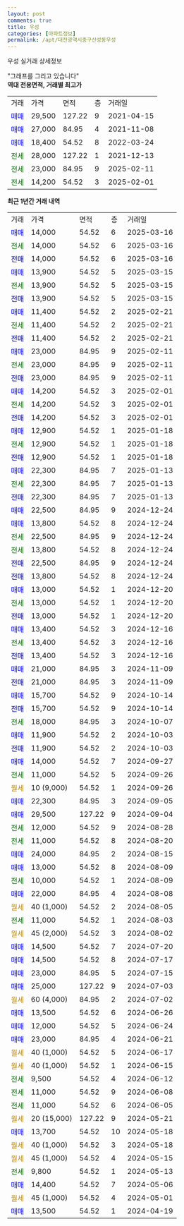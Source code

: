 ```yaml
---
layout: post
comments: true
title: 우성
categories: [아파트정보]
permalink: /apt/대전광역시중구산성동우성
---
```


우성 실거래 상세정보

<script type="text/javascript">
  google.charts.load('current', {'packages':['line', 'corechart']});
  google.charts.setOnLoadCallback(drawChart);

  function drawChart() {
    var data = new google.visualization.DataTable();
    data.addColumn('date', '거래일');
    data.addColumn('number', "매매");
    data.addColumn('number', "전세");
    data.addColumn('number', "전매");

    data.addRows([[new Date(Date.parse("2025-03-16")), 14000, null, null], [new Date(Date.parse("2025-03-16")), null, 14000, null], [new Date(Date.parse("2025-03-16")), null, null, 14000], [new Date(Date.parse("2025-03-15")), 13900, null, null], [new Date(Date.parse("2025-03-15")), null, 13900, null], [new Date(Date.parse("2025-03-15")), null, null, 13900], [new Date(Date.parse("2025-02-21")), 11400, null, null], [new Date(Date.parse("2025-02-21")), null, 11400, null], [new Date(Date.parse("2025-02-21")), null, null, 11400], [new Date(Date.parse("2025-02-11")), 23000, null, null], [new Date(Date.parse("2025-02-11")), null, 23000, null], [new Date(Date.parse("2025-02-11")), null, null, 23000], [new Date(Date.parse("2025-02-01")), 14200, null, null], [new Date(Date.parse("2025-02-01")), null, 14200, null], [new Date(Date.parse("2025-02-01")), null, null, 14200], [new Date(Date.parse("2025-01-18")), 12900, null, null], [new Date(Date.parse("2025-01-18")), null, 12900, null], [new Date(Date.parse("2025-01-18")), null, null, 12900], [new Date(Date.parse("2025-01-13")), 22300, null, null], [new Date(Date.parse("2025-01-13")), null, 22300, null], [new Date(Date.parse("2025-01-13")), null, null, 22300], [new Date(Date.parse("2024-12-24")), 22500, null, null], [new Date(Date.parse("2024-12-24")), 13800, null, null], [new Date(Date.parse("2024-12-24")), null, 22500, null], [new Date(Date.parse("2024-12-24")), null, 13800, null], [new Date(Date.parse("2024-12-24")), null, null, 22500], [new Date(Date.parse("2024-12-24")), null, null, 13800], [new Date(Date.parse("2024-12-20")), 13000, null, null], [new Date(Date.parse("2024-12-20")), null, 13000, null], [new Date(Date.parse("2024-12-20")), null, null, 13000], [new Date(Date.parse("2024-12-16")), 13400, null, null], [new Date(Date.parse("2024-12-16")), null, 13400, null], [new Date(Date.parse("2024-12-16")), null, null, 13400], [new Date(Date.parse("2024-11-09")), 21000, null, null], [new Date(Date.parse("2024-11-09")), null, null, 21000], [new Date(Date.parse("2024-10-14")), 15700, null, null], [new Date(Date.parse("2024-10-14")), null, null, 15700], [new Date(Date.parse("2024-10-07")), null, 18000, null], [new Date(Date.parse("2024-10-03")), 11900, null, null], [new Date(Date.parse("2024-10-03")), null, null, 11900], [new Date(Date.parse("2024-09-27")), 14000, null, null], [new Date(Date.parse("2024-09-26")), null, 11000, null], [new Date(Date.parse("2024-09-26")), null, null, null], [new Date(Date.parse("2024-09-05")), 22300, null, null], [new Date(Date.parse("2024-09-04")), 29500, null, null], [new Date(Date.parse("2024-08-28")), null, 12000, null], [new Date(Date.parse("2024-08-20")), null, 11000, null], [new Date(Date.parse("2024-08-15")), 24000, null, null], [new Date(Date.parse("2024-08-09")), 13000, null, null], [new Date(Date.parse("2024-08-09")), null, 10000, null], [new Date(Date.parse("2024-08-08")), 22000, null, null], [new Date(Date.parse("2024-08-05")), null, null, null], [new Date(Date.parse("2024-08-03")), null, 11000, null], [new Date(Date.parse("2024-08-02")), null, null, null], [new Date(Date.parse("2024-07-20")), 14500, null, null], [new Date(Date.parse("2024-07-17")), 14500, null, null], [new Date(Date.parse("2024-07-15")), 23000, null, null], [new Date(Date.parse("2024-07-03")), 25000, null, null], [new Date(Date.parse("2024-07-02")), null, null, null], [new Date(Date.parse("2024-06-26")), 13500, null, null], [new Date(Date.parse("2024-06-24")), 12000, null, null], [new Date(Date.parse("2024-06-21")), 23000, null, null], [new Date(Date.parse("2024-06-17")), null, null, null], [new Date(Date.parse("2024-06-15")), null, null, null], [new Date(Date.parse("2024-06-12")), null, 9500, null], [new Date(Date.parse("2024-06-08")), null, 11000, null], [new Date(Date.parse("2024-06-05")), null, 11000, null], [new Date(Date.parse("2024-05-21")), null, null, null], [new Date(Date.parse("2024-05-18")), 13700, null, null], [new Date(Date.parse("2024-05-18")), null, null, null], [new Date(Date.parse("2024-05-15")), null, null, null], [new Date(Date.parse("2024-05-13")), null, 9800, null], [new Date(Date.parse("2024-05-06")), 14400, null, null], [new Date(Date.parse("2024-05-01")), null, null, null], [new Date(Date.parse("2024-04-19")), 13500, null, null]]);

    var options = {
      hAxis: {
        format: 'yyyy/MM/dd'
      },    
      lineWidth: 0,
      pointsVisible: true,    
      title: '최근 1년간 유형별 실거래가 분포',
      legend: { position: 'bottom' }
    };

    var formatter = new google.visualization.NumberFormat({pattern:'###,###'} );
    formatter.format(data, 1);
    formatter.format(data, 2);
    
    setTimeout(function() {
        var chart = new google.visualization.LineChart(document.getElementById('columnchart_material'));
        chart.draw(data, (options));
        document.getElementById('loading').style.display = 'none';
    }, 200);
  }
</script>


<div id="loading" style="z-index:20; display: block; margin-left: 0px">"그래프를 그리고 있습니다"</div>
<div id="columnchart_material" style="width: 95%; margin-left: 0px; display: block"></div>
<!-- contents start -->
<b>역대 전용면적, 거래별 최고가</b>
<table class="sortable">
    <tr>
      <td>거래</td>
      <td>가격</td>
      <td>면적</td>
      <td>층</td>
      <td>거래일</td>
    </tr>
        <tr>
          <td><a style="color: blue">매매</a></td>
          <td>29,500</td>
          <td>127.22</td>
          <td>9</td>
          <td>2021-04-15</td>
        </tr>            <tr>
          <td><a style="color: blue">매매</a></td>
          <td>27,000</td>
          <td>84.95</td>
          <td>4</td>
          <td>2021-11-08</td>
        </tr>            <tr>
          <td><a style="color: blue">매매</a></td>
          <td>18,400</td>
          <td>54.52</td>
          <td>8</td>
          <td>2022-03-24</td>
        </tr>        
        <tr>
              <td><a style="color: darkgreen">전세</a></td>
              <td>28,000</td>
              <td>127.22</td>
              <td>1</td>
              <td>2021-12-13</td>
            </tr>            <tr>
              <td><a style="color: darkgreen">전세</a></td>
              <td>23,000</td>
              <td>84.95</td>
              <td>9</td>
              <td>2025-02-11</td>
            </tr>            <tr>
              <td><a style="color: darkgreen">전세</a></td>
              <td>14,200</td>
              <td>54.52</td>
              <td>3</td>
              <td>2025-02-01</td>
            </tr>        
    
</table>

<b>최근 1년간 거래 내역</b>

<table class="sortable">
    <tr>
      <td>거래</td>
      <td>가격</td>
      <td>면적</td>
      <td>층</td>
      <td>거래일</td>
    </tr>
    <tr>
      <td><a style="color: blue">매매</a></td>
      <td>14,000</td>
      <td>54.52</td>
      <td>6</td>
      <td>2025-03-16</td>
    </tr>          <tr>
      <td><a style="color: darkgreen">전세</a></td>
      <td>14,000</td>
      <td>54.52</td>
      <td>6</td>
      <td>2025-03-16</td>
    </tr>          <tr>
      <td><a style="color: darkblue">전매</a></td>
      <td>14,000</td>
      <td>54.52</td>
      <td>6</td>
      <td>2025-03-16</td>
    </tr>          <tr>
      <td><a style="color: blue">매매</a></td>
      <td>13,900</td>
      <td>54.52</td>
      <td>5</td>
      <td>2025-03-15</td>
    </tr>          <tr>
      <td><a style="color: darkgreen">전세</a></td>
      <td>13,900</td>
      <td>54.52</td>
      <td>5</td>
      <td>2025-03-15</td>
    </tr>          <tr>
      <td><a style="color: darkblue">전매</a></td>
      <td>13,900</td>
      <td>54.52</td>
      <td>5</td>
      <td>2025-03-15</td>
    </tr>          <tr>
      <td><a style="color: blue">매매</a></td>
      <td>11,400</td>
      <td>54.52</td>
      <td>2</td>
      <td>2025-02-21</td>
    </tr>          <tr>
      <td><a style="color: darkgreen">전세</a></td>
      <td>11,400</td>
      <td>54.52</td>
      <td>2</td>
      <td>2025-02-21</td>
    </tr>          <tr>
      <td><a style="color: darkblue">전매</a></td>
      <td>11,400</td>
      <td>54.52</td>
      <td>2</td>
      <td>2025-02-21</td>
    </tr>          <tr>
      <td><a style="color: blue">매매</a></td>
      <td>23,000</td>
      <td>84.95</td>
      <td>9</td>
      <td>2025-02-11</td>
    </tr>          <tr>
      <td><a style="color: darkgreen">전세</a></td>
      <td>23,000</td>
      <td>84.95</td>
      <td>9</td>
      <td>2025-02-11</td>
    </tr>          <tr>
      <td><a style="color: darkblue">전매</a></td>
      <td>23,000</td>
      <td>84.95</td>
      <td>9</td>
      <td>2025-02-11</td>
    </tr>          <tr>
      <td><a style="color: blue">매매</a></td>
      <td>14,200</td>
      <td>54.52</td>
      <td>3</td>
      <td>2025-02-01</td>
    </tr>          <tr>
      <td><a style="color: darkgreen">전세</a></td>
      <td>14,200</td>
      <td>54.52</td>
      <td>3</td>
      <td>2025-02-01</td>
    </tr>          <tr>
      <td><a style="color: darkblue">전매</a></td>
      <td>14,200</td>
      <td>54.52</td>
      <td>3</td>
      <td>2025-02-01</td>
    </tr>          <tr>
      <td><a style="color: blue">매매</a></td>
      <td>12,900</td>
      <td>54.52</td>
      <td>1</td>
      <td>2025-01-18</td>
    </tr>          <tr>
      <td><a style="color: darkgreen">전세</a></td>
      <td>12,900</td>
      <td>54.52</td>
      <td>1</td>
      <td>2025-01-18</td>
    </tr>          <tr>
      <td><a style="color: darkblue">전매</a></td>
      <td>12,900</td>
      <td>54.52</td>
      <td>1</td>
      <td>2025-01-18</td>
    </tr>          <tr>
      <td><a style="color: blue">매매</a></td>
      <td>22,300</td>
      <td>84.95</td>
      <td>7</td>
      <td>2025-01-13</td>
    </tr>          <tr>
      <td><a style="color: darkgreen">전세</a></td>
      <td>22,300</td>
      <td>84.95</td>
      <td>7</td>
      <td>2025-01-13</td>
    </tr>          <tr>
      <td><a style="color: darkblue">전매</a></td>
      <td>22,300</td>
      <td>84.95</td>
      <td>7</td>
      <td>2025-01-13</td>
    </tr>          <tr>
      <td><a style="color: blue">매매</a></td>
      <td>22,500</td>
      <td>84.95</td>
      <td>9</td>
      <td>2024-12-24</td>
    </tr>          <tr>
      <td><a style="color: blue">매매</a></td>
      <td>13,800</td>
      <td>54.52</td>
      <td>8</td>
      <td>2024-12-24</td>
    </tr>          <tr>
      <td><a style="color: darkgreen">전세</a></td>
      <td>22,500</td>
      <td>84.95</td>
      <td>9</td>
      <td>2024-12-24</td>
    </tr>          <tr>
      <td><a style="color: darkgreen">전세</a></td>
      <td>13,800</td>
      <td>54.52</td>
      <td>8</td>
      <td>2024-12-24</td>
    </tr>          <tr>
      <td><a style="color: darkblue">전매</a></td>
      <td>22,500</td>
      <td>84.95</td>
      <td>9</td>
      <td>2024-12-24</td>
    </tr>          <tr>
      <td><a style="color: darkblue">전매</a></td>
      <td>13,800</td>
      <td>54.52</td>
      <td>8</td>
      <td>2024-12-24</td>
    </tr>          <tr>
      <td><a style="color: blue">매매</a></td>
      <td>13,000</td>
      <td>54.52</td>
      <td>1</td>
      <td>2024-12-20</td>
    </tr>          <tr>
      <td><a style="color: darkgreen">전세</a></td>
      <td>13,000</td>
      <td>54.52</td>
      <td>1</td>
      <td>2024-12-20</td>
    </tr>          <tr>
      <td><a style="color: darkblue">전매</a></td>
      <td>13,000</td>
      <td>54.52</td>
      <td>1</td>
      <td>2024-12-20</td>
    </tr>          <tr>
      <td><a style="color: blue">매매</a></td>
      <td>13,400</td>
      <td>54.52</td>
      <td>3</td>
      <td>2024-12-16</td>
    </tr>          <tr>
      <td><a style="color: darkgreen">전세</a></td>
      <td>13,400</td>
      <td>54.52</td>
      <td>3</td>
      <td>2024-12-16</td>
    </tr>          <tr>
      <td><a style="color: darkblue">전매</a></td>
      <td>13,400</td>
      <td>54.52</td>
      <td>3</td>
      <td>2024-12-16</td>
    </tr>          <tr>
      <td><a style="color: blue">매매</a></td>
      <td>21,000</td>
      <td>84.95</td>
      <td>3</td>
      <td>2024-11-09</td>
    </tr>          <tr>
      <td><a style="color: darkblue">전매</a></td>
      <td>21,000</td>
      <td>84.95</td>
      <td>3</td>
      <td>2024-11-09</td>
    </tr>          <tr>
      <td><a style="color: blue">매매</a></td>
      <td>15,700</td>
      <td>54.52</td>
      <td>9</td>
      <td>2024-10-14</td>
    </tr>          <tr>
      <td><a style="color: darkblue">전매</a></td>
      <td>15,700</td>
      <td>54.52</td>
      <td>9</td>
      <td>2024-10-14</td>
    </tr>          <tr>
      <td><a style="color: darkgreen">전세</a></td>
      <td>18,000</td>
      <td>84.95</td>
      <td>3</td>
      <td>2024-10-07</td>
    </tr>          <tr>
      <td><a style="color: blue">매매</a></td>
      <td>11,900</td>
      <td>54.52</td>
      <td>2</td>
      <td>2024-10-03</td>
    </tr>          <tr>
      <td><a style="color: darkblue">전매</a></td>
      <td>11,900</td>
      <td>54.52</td>
      <td>2</td>
      <td>2024-10-03</td>
    </tr>          <tr>
      <td><a style="color: blue">매매</a></td>
      <td>14,000</td>
      <td>54.52</td>
      <td>7</td>
      <td>2024-09-27</td>
    </tr>          <tr>
      <td><a style="color: darkgreen">전세</a></td>
      <td>11,000</td>
      <td>54.52</td>
      <td>5</td>
      <td>2024-09-26</td>
    </tr>          <tr>
      <td><a style="color: darkgoldenrod">월세</a></td>
      <td>10 (9,000)</td>
      <td>54.52</td>
      <td>1</td>
      <td>2024-09-26</td>
    </tr>          <tr>
      <td><a style="color: blue">매매</a></td>
      <td>22,300</td>
      <td>84.95</td>
      <td>3</td>
      <td>2024-09-05</td>
    </tr>          <tr>
      <td><a style="color: blue">매매</a></td>
      <td>29,500</td>
      <td>127.22</td>
      <td>9</td>
      <td>2024-09-04</td>
    </tr>          <tr>
      <td><a style="color: darkgreen">전세</a></td>
      <td>12,000</td>
      <td>54.52</td>
      <td>9</td>
      <td>2024-08-28</td>
    </tr>          <tr>
      <td><a style="color: darkgreen">전세</a></td>
      <td>11,000</td>
      <td>54.52</td>
      <td>8</td>
      <td>2024-08-20</td>
    </tr>          <tr>
      <td><a style="color: blue">매매</a></td>
      <td>24,000</td>
      <td>84.95</td>
      <td>2</td>
      <td>2024-08-15</td>
    </tr>          <tr>
      <td><a style="color: blue">매매</a></td>
      <td>13,000</td>
      <td>54.52</td>
      <td>8</td>
      <td>2024-08-09</td>
    </tr>          <tr>
      <td><a style="color: darkgreen">전세</a></td>
      <td>10,000</td>
      <td>54.52</td>
      <td>1</td>
      <td>2024-08-09</td>
    </tr>          <tr>
      <td><a style="color: blue">매매</a></td>
      <td>22,000</td>
      <td>84.95</td>
      <td>4</td>
      <td>2024-08-08</td>
    </tr>          <tr>
      <td><a style="color: darkgoldenrod">월세</a></td>
      <td>40 (1,000)</td>
      <td>54.52</td>
      <td>2</td>
      <td>2024-08-05</td>
    </tr>          <tr>
      <td><a style="color: darkgreen">전세</a></td>
      <td>11,000</td>
      <td>54.52</td>
      <td>1</td>
      <td>2024-08-03</td>
    </tr>          <tr>
      <td><a style="color: darkgoldenrod">월세</a></td>
      <td>45 (2,000)</td>
      <td>54.52</td>
      <td>3</td>
      <td>2024-08-02</td>
    </tr>          <tr>
      <td><a style="color: blue">매매</a></td>
      <td>14,500</td>
      <td>54.52</td>
      <td>7</td>
      <td>2024-07-20</td>
    </tr>          <tr>
      <td><a style="color: blue">매매</a></td>
      <td>14,500</td>
      <td>54.52</td>
      <td>8</td>
      <td>2024-07-17</td>
    </tr>          <tr>
      <td><a style="color: blue">매매</a></td>
      <td>23,000</td>
      <td>84.95</td>
      <td>5</td>
      <td>2024-07-15</td>
    </tr>          <tr>
      <td><a style="color: blue">매매</a></td>
      <td>25,000</td>
      <td>127.22</td>
      <td>9</td>
      <td>2024-07-03</td>
    </tr>          <tr>
      <td><a style="color: darkgoldenrod">월세</a></td>
      <td>60 (4,000)</td>
      <td>84.95</td>
      <td>2</td>
      <td>2024-07-02</td>
    </tr>          <tr>
      <td><a style="color: blue">매매</a></td>
      <td>13,500</td>
      <td>54.52</td>
      <td>6</td>
      <td>2024-06-26</td>
    </tr>          <tr>
      <td><a style="color: blue">매매</a></td>
      <td>12,000</td>
      <td>54.52</td>
      <td>5</td>
      <td>2024-06-24</td>
    </tr>          <tr>
      <td><a style="color: blue">매매</a></td>
      <td>23,000</td>
      <td>84.95</td>
      <td>4</td>
      <td>2024-06-21</td>
    </tr>          <tr>
      <td><a style="color: darkgoldenrod">월세</a></td>
      <td>40 (1,000)</td>
      <td>54.52</td>
      <td>5</td>
      <td>2024-06-17</td>
    </tr>          <tr>
      <td><a style="color: darkgoldenrod">월세</a></td>
      <td>40 (1,000)</td>
      <td>54.52</td>
      <td>1</td>
      <td>2024-06-15</td>
    </tr>          <tr>
      <td><a style="color: darkgreen">전세</a></td>
      <td>9,500</td>
      <td>54.52</td>
      <td>4</td>
      <td>2024-06-12</td>
    </tr>          <tr>
      <td><a style="color: darkgreen">전세</a></td>
      <td>11,000</td>
      <td>54.52</td>
      <td>9</td>
      <td>2024-06-08</td>
    </tr>          <tr>
      <td><a style="color: darkgreen">전세</a></td>
      <td>11,000</td>
      <td>54.52</td>
      <td>6</td>
      <td>2024-06-05</td>
    </tr>          <tr>
      <td><a style="color: darkgoldenrod">월세</a></td>
      <td>20 (15,000)</td>
      <td>127.22</td>
      <td>9</td>
      <td>2024-05-21</td>
    </tr>          <tr>
      <td><a style="color: blue">매매</a></td>
      <td>13,700</td>
      <td>54.52</td>
      <td>10</td>
      <td>2024-05-18</td>
    </tr>          <tr>
      <td><a style="color: darkgoldenrod">월세</a></td>
      <td>40 (1,000)</td>
      <td>54.52</td>
      <td>3</td>
      <td>2024-05-18</td>
    </tr>          <tr>
      <td><a style="color: darkgoldenrod">월세</a></td>
      <td>45 (1,000)</td>
      <td>54.52</td>
      <td>4</td>
      <td>2024-05-15</td>
    </tr>          <tr>
      <td><a style="color: darkgreen">전세</a></td>
      <td>9,800</td>
      <td>54.52</td>
      <td>1</td>
      <td>2024-05-13</td>
    </tr>          <tr>
      <td><a style="color: blue">매매</a></td>
      <td>14,400</td>
      <td>54.52</td>
      <td>7</td>
      <td>2024-05-06</td>
    </tr>          <tr>
      <td><a style="color: darkgoldenrod">월세</a></td>
      <td>45 (1,000)</td>
      <td>54.52</td>
      <td>4</td>
      <td>2024-05-01</td>
    </tr>          <tr>
      <td><a style="color: blue">매매</a></td>
      <td>13,500</td>
      <td>54.52</td>
      <td>1</td>
      <td>2024-04-19</td>
    </tr>      </table>
<!-- contents end -->    

